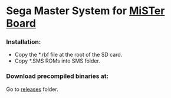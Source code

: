 # Sega Master System for [MiSTer Board](https://github.com/MiSTer-devel/Main_MiSTer/wiki)

### Installation:
* Copy the *.rbf file at the root of the SD card.
* Copy *.SMS ROMs into SMS folder.

### Download precompiled binaries at:
Go to [releases](https://github.com/MiSTer-devel/SMS_MISTer/tree/master/releases) folder.
